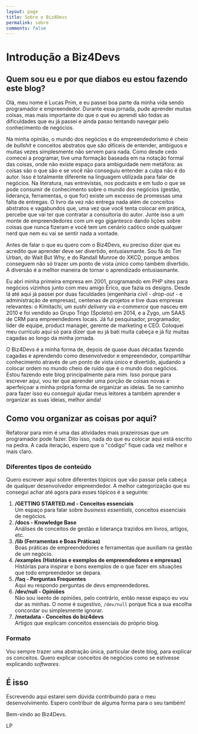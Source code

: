 ```yaml
---
layout: page
title: Sobre o Biz4Devs
permalink: sobre
comments: false
---
```


# Introdução a Biz4Devs

## Quem sou eu e por que diabos eu estou fazendo este blog?

Olá, meu nome é Lucas Prim, e eu passei boa parte da minha vida sendo programador e empreendedor. Durante essa jornada, pude aprender muitas coisas, mas mais importante do que o que eu aprendi são todas as dificuldades que eu já passei e ainda passo tentando navegar pelo conhecimento de negócios.

Na minha opinião, o mundo dos negócios e do empreendedorismo é cheio de *bullshit* e conceitos abstratos que são difíceis de entender, ambíguos e muitas vezes simplesmente não servem para nada.
Como desde cedo comecei a programar, tive uma formação baseada em na notação formal das coisas, onde não existe espaço para ambiguidade nem metáfora: as coisas são o que são e se você não conseguiu entender a culpa não é do autor. Isso é totalmente diferente na linguagem utilizada para falar de negócios.
Na literatura, nas entrevistas, nos podcasts e em tudo o que se pode consumir de conhecimento sobre o mundo dos negócios (gestão, liderança, ferramentas, o que for) existe um excesso de promessas uma falta de entregas. O livro da vez não entrega nada além de conceitos abstratos e vagabundos que, uma vez que você tenta colocar em prática, percebe que vai ter que contratar a consultoria do autor. Junte isso a um monte de empreendedores com um ego gigantesco dando lições sobre coisas que nunca fizeram e você tem um cenário caótico onde qualquer nerd que nem eu vai se sentir nada a vontade.

Antes de falar o que eu quero com o Biz4Devs, eu preciso dizer que eu acredito que aprender deve ser divertido, entusiasmante. Sou fã do Tim Urban, do Wait But Why, e do Randall Munroe do XKCD, porque ambos conseguem não só trazer um ponto de vista único como também divertido. A diversão é a melhor maneira de tornar o aprendizado entusiasmante.

Eu abri minha primeira empresa em 2001, programando em PHP sites para negócios vizinhos junto com meu amigo Érico, que fazia os designs. Desde lá até aqui já passei por duas faculdades (engenharia civil - *drop-out* - e administração de empresas), centenas de projetos e tive duas empresas relevantes: o Kimitachi, um *sushi delivery* via *e-commerce* que nasceu em 2010 e foi vendido ao Grupo Trigo (Spoleto) em 2014, e a Zygo, um SAAS de CRM para empreendedores locais. Já fui pesquisador, programador, líder de equipe, product manager, gerente de marketing e CEO. Coloquei meu currículo aqui só para dizer que eu já bati muita cabeça e já fiz muitas cagadas ao longo da minha jornada.

O Biz4Devs é a minha forma de, depois de quase duas décadas fazendo cagadas e aprendendo como desenvolvedor e empreendedor, compartilhar conhecimento através de um ponto de vista único e divertido, ajudando a colocar ordem no mundo cheio de ruído que é o mundo dos negócios.
Estou fazendo este blog principalmente para mim. Isso porque para escrever aqui, vou ter que aprender uma porção de coisas novas e aperfeiçoar a minha própria forma de organizar as ideias.
Se no caminho para fazer isso eu conseguir ajudar meus leitores a também aprender e organizar as suas ideias, melhor ainda!

## Como vou organizar as coisas por aqui?
Refatorar para mim é uma das atividades mais prazeirosas que um programador pode fazer. Dito isso, nada do que eu colocar aqui está escrito na pedra. A cada iteração, espero que o "código" fique cada vez melhor e mais claro.

### Diferentes tipos de conteúdo
Quero escrever aqui sobre diferentes tópicos que vão passar pela cabeça de qualquer desenvolvedor empreendedor. A melhor categorização que eu consegui achar até agora para esses tópicos é a seguinte:

1. **/GETTING STARTED.md - Conceitos essenciais**\
Um espaço para falar sobre *business essentials*, conceitos essenciais de negócios.
2. **/docs - Knowledge Base**\
Análises de conceitos de gestão e liderança trazidos em livros, artigos, etc.
3. **/lib (Ferramentas e Boas Práticas)**\
Boas práticas de empreendedores e ferramentas que auxiliam na gestão de um negócio.
4. **/examples (Histórias e exemplos de empreendedores e empresas)**\
Histórias para inspirar e bons exemplos de o que fazer em situações que todo empreendedor se depara.
5. **/faq - Perguntas Frequentes**\
Aqui eu respondo perguntas de devs empreendedores.
6. **/dev/null - Opiniões**\
Não sou isento de opiniões, pelo contrário, então nesse espaço eu vou dar as minhas. O nome é sugestivo, `/dev/null` porque fica a sua escolha concordar ou simplesmente ignorar.
7. **/metadata - Conceitos do biz4devs**\
Artigos que explicam conceitos essenciais do próprio blog.

### Formato
Vou sempre trazer uma abstração única, particular deste blog, para explicar os conceitos. Quero explicar conceitos de negócios como se estivesse explicando *softwares*.

## É isso

Escrevendo aqui estarei sem dúvida contribuindo para o meu desenvolvimento. Espero contribuir de alguma forma para o seu também!

Bem-vindo ao Biz4Devs.

LP
